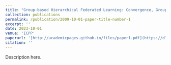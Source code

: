 ```yaml
---
title: "Group-based Hierarchical Federated Learning: Convergence, Group Formation, and Sampling"
collection: publications
permalink: /publication/2009-10-01-paper-title-number-1
excerpt: ''
date: 2023-10-01
venue: 'ICPP'
paperurl: '[http://academicpages.github.io/files/paper1.pdf](https://dl.acm.org/doi/abs/10.1145/3605573.3605584)'
citation: ''
---
```


Description here.
